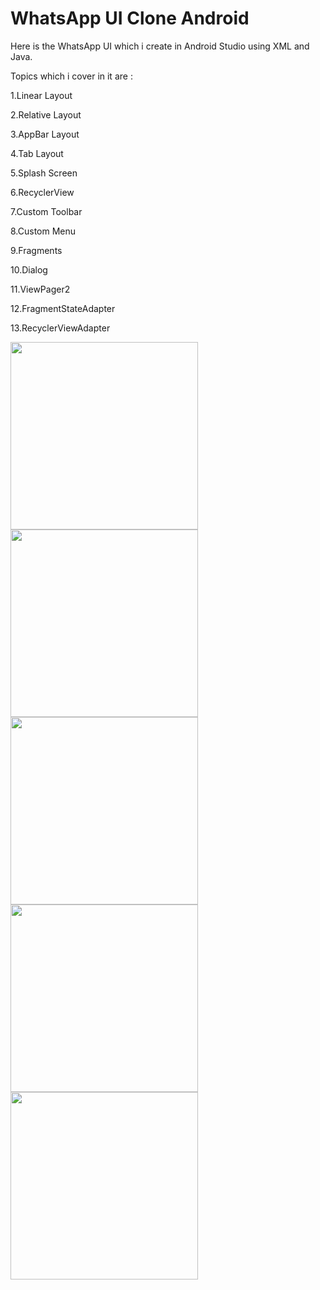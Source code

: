 # WhatsApp UI Clone Android
Here is the WhatsApp UI which i create in Android Studio using XML and Java.

Topics which i cover in it are :

1.Linear Layout

2.Relative Layout

3.AppBar Layout

4.Tab Layout

5.Splash Screen

6.RecyclerView

7.Custom Toolbar

8.Custom Menu

9.Fragments

10.Dialog

11.ViewPager2

12.FragmentStateAdapter

13.RecyclerViewAdapter

<img src="https://user-images.githubusercontent.com/108947868/213872932-032d4ff0-79c8-4cfd-95dd-413cd700a240.jpg" width="300dp"> <img src="https://user-images.githubusercontent.com/108947868/213872934-59c47d3f-1ee5-44d1-80a3-3f735f263b80.jpg" width="300dp"> <img src="https://user-images.githubusercontent.com/108947868/213872938-1fece2bb-763c-45ae-84a1-a3464bf561d7.jpg" width="300dp"> <img src="https://user-images.githubusercontent.com/108947868/213872940-29b62c8a-f504-46b6-9673-749e8ca58a18.jpg" width="300dp"> <img src="https://user-images.githubusercontent.com/108947868/213872930-e9d1f4bf-d9c5-4e61-b91c-1e3aed52c852.jpg" width="300dp">
